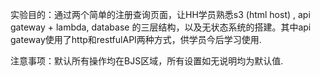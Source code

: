 实验目的：通过两个简单的注册查询页面，让HH学员熟悉s3 (html host) , api gateway + lambda, database 的三层结构，以及无状态系统的搭建。其中api gateway使用了http和restfulAPI两种方式，供学员今后学习使用.

注意事项：默认所有操作均在BJS区域，所有设置如无说明均为默认值.
